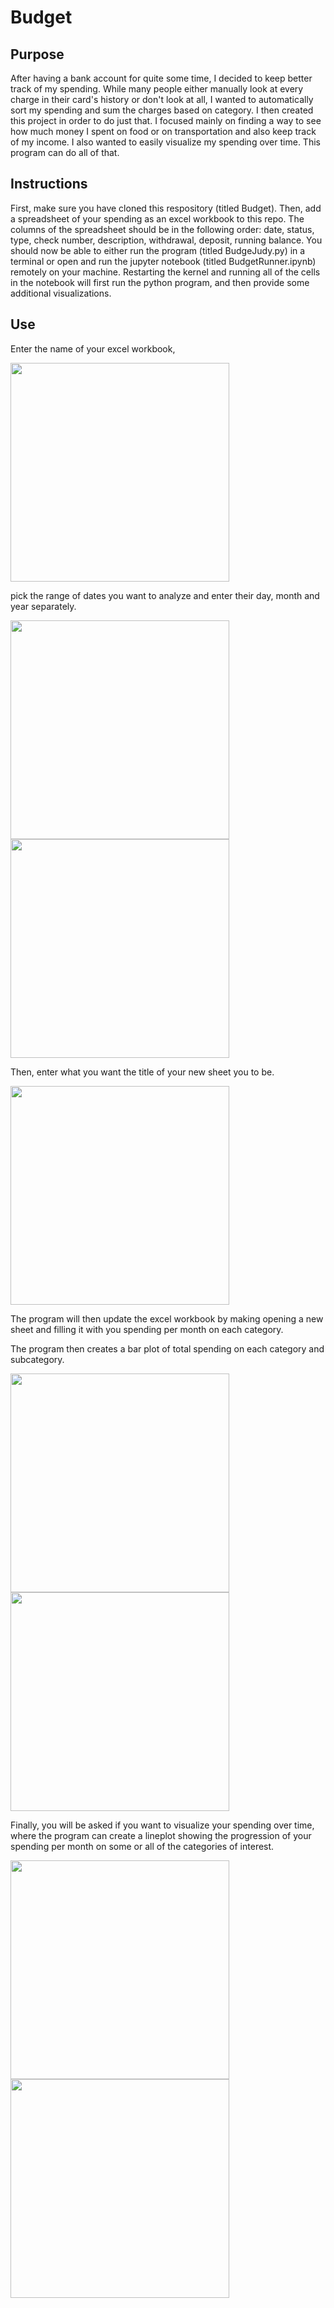 # Budget
 
## Purpose
After having a bank account for quite some time, I decided to keep better track of my spending. While many people either manually look at every charge in their card's history or don't look at all, I wanted to automatically sort my spending and sum the charges based on category. I then created this project in order to do just that. I focused mainly on finding a way to see how much money I spent on food or on transportation and also keep track of my income. I also wanted to easily visualize my spending over time. This program can do all of that.


## Instructions
First, make sure you have cloned this respository (titled Budget). Then, add a spreadsheet of your spending as an excel workbook to this repo. The columns of the spreadsheet should be in the following order: date, status, type, check number, description, withdrawal, deposit, running balance. You should now be able to either run the program (titled BudgeJudy.py) in a terminal or open and run the jupyter notebook (titled BudgetRunner.ipynb) remotely on your machine. Restarting the kernel and running all of the cells in the notebook will first run the python program, and then provide some additional visualizations.


## Use
Enter the name of your excel workbook, 

<!-- <center><img src=images/3_musketeers_illustration.png width=350>(<a href="https://en.wikipedia.org/wiki/The_Three_Musketeers">source</a>)</center> -->

<img src="Images/step_1" width=350></img>

pick the range of dates you want to analyze and enter their day, month and year separately. 

<img src="Images/step_2" width=350></img>
<img src="Images/step_3" width=350></img>

Then, enter what you want the title of your new sheet you to be. 

<img src="Images/step_4" width=350></img>

The program will then update the excel workbook by making opening a new sheet and filling it with you spending per month on each category. 

<!-- <img src="Images/name" width=350></img> -->

The program then creates a bar plot of total spending on each category and subcategory. 


<img src="Images/category_plot" width=350></img>
<img src="Images/subcategory_plot" width=350></img>

Finally, you will be asked if you want to visualize your spending over time, where the program can create a lineplot showing the progression of your spending per month on some or all of the categories of interest. 

<img src="Images/step_5" width=350></img>
<img src="Images/spending_over_time" width=350></img>





